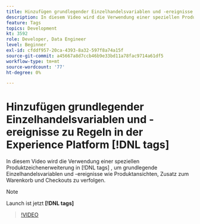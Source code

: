```yaml
---
title: Hinzufügen grundlegender Einzelhandelsvariablen und -ereignisse zu Regeln in der Experience Platform [!DNL tags]
description: In diesem Video wird die Verwendung einer speziellen Produktzeichenerweiterung in [!DNL tags] , um grundlegende Einzelhandelsvariablen und -ereignisse wie Produktansichten, Zusatz zum Warenkorb und Checkouts zu verfolgen.
feature: Tags
topics: Development
kt: 3592
role: Developer, Data Engineer
level: Beginner
exl-id: cfddf957-20ca-4393-8a32-597f8a74a15f
source-git-commit: a45667a8d7ccb46b9e33bd11a78fac9714a61df5
workflow-type: tm+mt
source-wordcount: '77'
ht-degree: 0%

---
```


# Hinzufügen grundlegender Einzelhandelsvariablen und -ereignisse zu Regeln in der Experience Platform [!DNL tags]

In diesem Video wird die Verwendung einer speziellen Produktzeichenerweiterung in [!DNL tags] , um grundlegende Einzelhandelsvariablen und -ereignisse wie Produktansichten, Zusatz zum Warenkorb und Checkouts zu verfolgen.

>[!NOTE]
>
> Launch ist jetzt **[!DNL tags]**

>[!VIDEO](https://video.tv.adobe.com/v/28763/?quality=12&learn=on)
